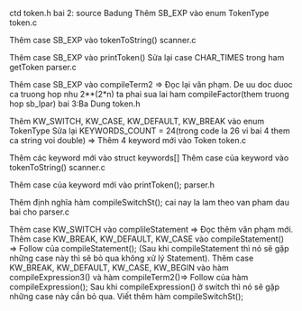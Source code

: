 ctd
token.h
bai 2: source Badung
Thêm SB_EXP vào enum TokenType
token.c

Thêm case SB_EXP vào tokenToString()
scanner.c

Thêm case SB_EXP vào printToken()
Sửa lại case CHAR_TIMES trong ham getToken
parser.c

Thêm case SB_EXP vào compileTerm2 => Đọc lại văn phạm.
De uu doc duoc ca truong hop nhu 2**(2*n) ta phai sua lai ham compileFactor(them truong hop sb_lpar)
bai 3:Ba Dung
token.h

Thêm KW_SWITCH, KW_CASE, KW_DEFAULT, KW_BREAK vào enum TokenType
Sửa lại KEYWORDS_COUNT = 24(trong code la 26 vi bai 4 them ca string voi double) => Thêm 4 keyword mới vào Token
token.c

Thêm các keyword mới vào struct keywords[]
Thêm case của keyword vào tokenToString()
scanner.c

Thêm case của keyword mới vào printToken();
parser.h

Thêm định nghĩa hàm compileSwitchSt(); cai nay la lam theo van pham dau bai cho
parser.c


Thêm case KW_SWITCH vào complileStatement => Đọc thêm văn phạm mới.
Thêm case KW_BREAK, KW_DEFAULT, KW_CASE vào compileStatement() => Follow của compileStatement(); (Sau khi compileStatement thì nó sẽ gặp những case này thì sẽ bỏ qua không xử lý Statement).
Thêm case KW_BREAK, KW_DEFAULT, KW_CASE, KW_BEGIN vào hàm compileExpression3() và hàm compileTerm2()=> Follow của hàm compileExpression(); Sau khi compileExpression() ở switch thì nó sẽ gặp những case này cần bỏ qua.
Viết thêm hàm compileSwitchSt();
